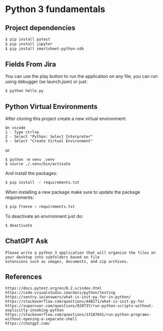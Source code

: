 # Python 3 fundamentals

## Project dependencies

```bash
$ pip install pytest
$ pip install jupyter
$ pip install smartsheet-python-sdk
```

## Fields From Jira

You can use the play button to run the application on any file, you can run using debugger (se launch.json) or just:

```bash
$ python hello.py
```

## Python Virtual Environments


After cloning this project create a new virtual environment:

```
On vscode
1 - Type ctrl+p
2 - Select "Python: Select Interpreter"
3 - Select "Create Virtual Environment"
```

or

```
$ python -m venv .venv
$ source ./.venv/bin/activate
```

And install the packages:

```bash
$ pip install -r requirements.txt 
```

When installing a new package make sure to update the package requirements:

```bash
$ pip freeze > requirements.txt
```

To deactivate an environment just do:

```bash
$ deactivate
```

## ChatGPT Ask

```
Please write a python 3 application that will organize the files on your desktop into subfolders based on file
extensions such as images, documents, and zip archives.
```

## References

```
https://docs.pytest.org/en/8.2.x/index.html
https://code.visualstudio.com/docs/python/testing
https://sentry.io/answers/what-is-init-py-for-in-python/
https://stackoverflow.com/questions/448271/what-is-init-py-for
https://superuser.com/questions/828737/run-python-scripts-without-explicitly-invoking-python
https://stackoverflow.com/questions/13187641/run-python-programs-without-opening-a-separate-shell
https://chatgpt.com/
```